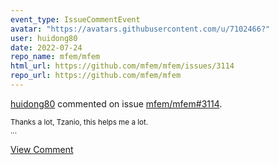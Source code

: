```yaml
---
event_type: IssueCommentEvent
avatar: "https://avatars.githubusercontent.com/u/7102466?"
user: huidong80
date: 2022-07-24
repo_name: mfem/mfem
html_url: https://github.com/mfem/mfem/issues/3114
repo_url: https://github.com/mfem/mfem
---
```


<a href='https://github.com/huidong80' target='_blank'>huidong80</a> commented on issue <a href='https://github.com/mfem/mfem/issues/3114' target='_blank'>mfem/mfem#3114</a>.

<small>Thanks a lot, Tzanio,  this helps me a lot.  ...</small>

<a href='https://github.com/mfem/mfem/issues/3114' target='_blank'>View Comment</a>